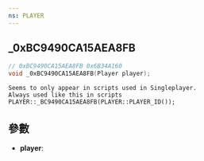 ```yaml
---
ns: PLAYER
---
```

## _0xBC9490CA15AEA8FB

```c
// 0xBC9490CA15AEA8FB 0x6B34A160
void _0xBC9490CA15AEA8FB(Player player);
```

```
Seems to only appear in scripts used in Singleplayer.  
Always used like this in scripts  
PLAYER::_BC9490CA15AEA8FB(PLAYER::PLAYER_ID());  
```

## 參數
* **player**: 

